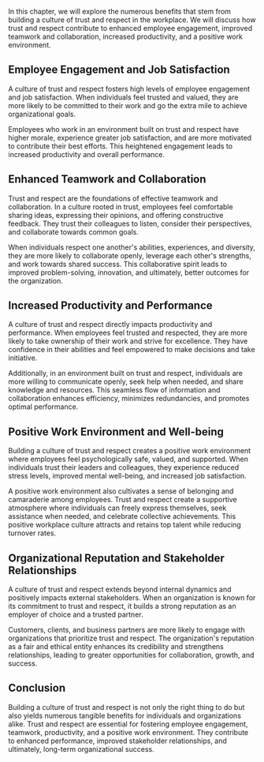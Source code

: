 
In this chapter, we will explore the numerous benefits that stem from building a culture of trust and respect in the workplace. We will discuss how trust and respect contribute to enhanced employee engagement, improved teamwork and collaboration, increased productivity, and a positive work environment.

Employee Engagement and Job Satisfaction
----------------------------------------

A culture of trust and respect fosters high levels of employee engagement and job satisfaction. When individuals feel trusted and valued, they are more likely to be committed to their work and go the extra mile to achieve organizational goals.

Employees who work in an environment built on trust and respect have higher morale, experience greater job satisfaction, and are more motivated to contribute their best efforts. This heightened engagement leads to increased productivity and overall performance.

Enhanced Teamwork and Collaboration
-----------------------------------

Trust and respect are the foundations of effective teamwork and collaboration. In a culture rooted in trust, employees feel comfortable sharing ideas, expressing their opinions, and offering constructive feedback. They trust their colleagues to listen, consider their perspectives, and collaborate towards common goals.

When individuals respect one another's abilities, experiences, and diversity, they are more likely to collaborate openly, leverage each other's strengths, and work towards shared success. This collaborative spirit leads to improved problem-solving, innovation, and ultimately, better outcomes for the organization.

Increased Productivity and Performance
--------------------------------------

A culture of trust and respect directly impacts productivity and performance. When employees feel trusted and respected, they are more likely to take ownership of their work and strive for excellence. They have confidence in their abilities and feel empowered to make decisions and take initiative.

Additionally, in an environment built on trust and respect, individuals are more willing to communicate openly, seek help when needed, and share knowledge and resources. This seamless flow of information and collaboration enhances efficiency, minimizes redundancies, and promotes optimal performance.

Positive Work Environment and Well-being
----------------------------------------

Building a culture of trust and respect creates a positive work environment where employees feel psychologically safe, valued, and supported. When individuals trust their leaders and colleagues, they experience reduced stress levels, improved mental well-being, and increased job satisfaction.

A positive work environment also cultivates a sense of belonging and camaraderie among employees. Trust and respect create a supportive atmosphere where individuals can freely express themselves, seek assistance when needed, and celebrate collective achievements. This positive workplace culture attracts and retains top talent while reducing turnover rates.

Organizational Reputation and Stakeholder Relationships
-------------------------------------------------------

A culture of trust and respect extends beyond internal dynamics and positively impacts external stakeholders. When an organization is known for its commitment to trust and respect, it builds a strong reputation as an employer of choice and a trusted partner.

Customers, clients, and business partners are more likely to engage with organizations that prioritize trust and respect. The organization's reputation as a fair and ethical entity enhances its credibility and strengthens relationships, leading to greater opportunities for collaboration, growth, and success.

Conclusion
----------

Building a culture of trust and respect is not only the right thing to do but also yields numerous tangible benefits for individuals and organizations alike. Trust and respect are essential for fostering employee engagement, teamwork, productivity, and a positive work environment. They contribute to enhanced performance, improved stakeholder relationships, and ultimately, long-term organizational success.
